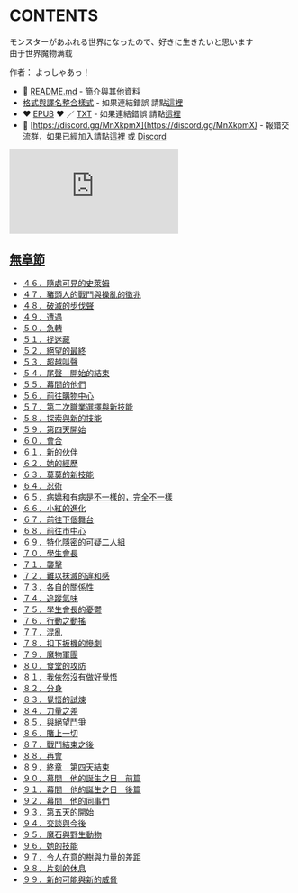 # CONTENTS

モンスターがあふれる世界になったので、好きに生きたいと思います  
由于世界魔物满载  

作者： よっしゃあっ！  



- :closed_book: [README.md](README.md) - 簡介與其他資料
- [格式與譯名整合樣式](https://github.com/bluelovers/node-novel/blob/master/lib/locales/%E3%83%A2%E3%83%B3%E3%82%B9%E3%82%BF%E3%83%BC%E3%81%8C%E3%81%82%E3%81%B5%E3%82%8C%E3%82%8B%E4%B8%96%E7%95%8C%E3%81%AB%E3%81%AA%E3%81%A3%E3%81%9F%E3%81%AE%E3%81%A7%E3%80%81%E5%A5%BD%E3%81%8D%E3%81%AB%E7%94%9F%E3%81%8D%E3%81%9F%E3%81%84%E3%81%A8%E6%80%9D%E3%81%84%E3%81%BE%E3%81%99.ts) - 如果連結錯誤 請點[這裡](https://github.com/bluelovers/node-novel/blob/master/lib/locales/)
-  :heart: [EPUB](https://gitlab.com/demonovel/epub-txt/blob/master/cm/%E7%94%B1%E4%BA%8E%E4%B8%96%E7%95%8C%E9%AD%94%E7%89%A9%E6%BB%A1%E8%BD%BD.epub) :heart:  ／ [TXT](https://gitlab.com/demonovel/epub-txt/blob/master/cm/out/%E7%94%B1%E4%BA%8E%E4%B8%96%E7%95%8C%E9%AD%94%E7%89%A9%E6%BB%A1%E8%BD%BD.out.txt) - 如果連結錯誤 請點[這裡](https://gitlab.com/demonovel/epub-txt/blob/master/cm/cm)
- :mega: [https://discord.gg/MnXkpmX](https://discord.gg/MnXkpmX) - 報錯交流群，如果已經加入請點[這裡](https://discordapp.com/channels/467794087769014273/467794088285175809) 或 [Discord](https://discordapp.com/channels/@me)


![導航目錄](https://chart.apis.google.com/chart?cht=qr&chs=150x150&chl=https://gitlab.com/novel-group/txt-source/blob/master/cm/モンスターがあふれる世界になったので、好きに生きたいと思います/導航目錄.md "導航目錄")




## [無章節](p0001_%E7%84%A1%E7%AB%A0%E7%AF%80)

- [４６．隨處可見的史萊姆](p0001_%E7%84%A1%E7%AB%A0%E7%AF%80/c0046_%EF%BC%94%EF%BC%96%EF%BC%8E%E9%9A%A8%E8%99%95%E5%8F%AF%E8%A6%8B%E7%9A%84%E5%8F%B2%E8%90%8A%E5%A7%86.txt)
- [４７．豬頭人的戰鬥與操亂的徵兆](p0001_%E7%84%A1%E7%AB%A0%E7%AF%80/c0047_%EF%BC%94%EF%BC%97%EF%BC%8E%E8%B1%AC%E9%A0%AD%E4%BA%BA%E7%9A%84%E6%88%B0%E9%AC%A5%E8%88%87%E6%93%8D%E4%BA%82%E7%9A%84%E5%BE%B5%E5%85%86.txt)
- [４８．破滅的步伐聲](p0001_%E7%84%A1%E7%AB%A0%E7%AF%80/c0048_%EF%BC%94%EF%BC%98%EF%BC%8E%E7%A0%B4%E6%BB%85%E7%9A%84%E6%AD%A5%E4%BC%90%E8%81%B2.txt)
- [４９．遭遇](p0001_%E7%84%A1%E7%AB%A0%E7%AF%80/c0049_%EF%BC%94%EF%BC%99%EF%BC%8E%E9%81%AD%E9%81%87.txt)
- [５０．急轉](p0001_%E7%84%A1%E7%AB%A0%E7%AF%80/c0050_%EF%BC%95%EF%BC%90%EF%BC%8E%E6%80%A5%E8%BD%89.txt)
- [５１．捉迷藏](p0001_%E7%84%A1%E7%AB%A0%E7%AF%80/c0051_%EF%BC%95%EF%BC%91%EF%BC%8E%E6%8D%89%E8%BF%B7%E8%97%8F.txt)
- [５２．絕望的最終](p0001_%E7%84%A1%E7%AB%A0%E7%AF%80/c0052_%EF%BC%95%EF%BC%92%EF%BC%8E%E7%B5%95%E6%9C%9B%E7%9A%84%E6%9C%80%E7%B5%82.txt)
- [５３．超越叫聲](p0001_%E7%84%A1%E7%AB%A0%E7%AF%80/c0053_%EF%BC%95%EF%BC%93%EF%BC%8E%E8%B6%85%E8%B6%8A%E5%8F%AB%E8%81%B2.txt)
- [５４．尾聲　開始的結束](p0001_%E7%84%A1%E7%AB%A0%E7%AF%80/c0054_%EF%BC%95%EF%BC%94%EF%BC%8E%E5%B0%BE%E8%81%B2%E3%80%80%E9%96%8B%E5%A7%8B%E7%9A%84%E7%B5%90%E6%9D%9F.txt)
- [５５．幕間的他們](p0001_%E7%84%A1%E7%AB%A0%E7%AF%80/c0055_%EF%BC%95%EF%BC%95%EF%BC%8E%E5%B9%95%E9%96%93%E7%9A%84%E4%BB%96%E5%80%91.txt)
- [５６．前往購物中心](p0001_%E7%84%A1%E7%AB%A0%E7%AF%80/c0056_%EF%BC%95%EF%BC%96%EF%BC%8E%E5%89%8D%E5%BE%80%E8%B3%BC%E7%89%A9%E4%B8%AD%E5%BF%83.txt)
- [５７．第二次職業選擇與新技能](p0001_%E7%84%A1%E7%AB%A0%E7%AF%80/c0057_%EF%BC%95%EF%BC%97%EF%BC%8E%E7%AC%AC%E4%BA%8C%E6%AC%A1%E8%81%B7%E6%A5%AD%E9%81%B8%E6%93%87%E8%88%87%E6%96%B0%E6%8A%80%E8%83%BD.txt)
- [５８．探索與新的技能](p0001_%E7%84%A1%E7%AB%A0%E7%AF%80/c0058_%EF%BC%95%EF%BC%98%EF%BC%8E%E6%8E%A2%E7%B4%A2%E8%88%87%E6%96%B0%E7%9A%84%E6%8A%80%E8%83%BD.txt)
- [５９．第四天開始](p0001_%E7%84%A1%E7%AB%A0%E7%AF%80/c0059_%EF%BC%95%EF%BC%99%EF%BC%8E%E7%AC%AC%E5%9B%9B%E5%A4%A9%E9%96%8B%E5%A7%8B.txt)
- [６０．會合](p0001_%E7%84%A1%E7%AB%A0%E7%AF%80/c0060_%EF%BC%96%EF%BC%90%EF%BC%8E%E6%9C%83%E5%90%88.txt)
- [６１．新的伙伴](p0001_%E7%84%A1%E7%AB%A0%E7%AF%80/c0061_%EF%BC%96%EF%BC%91%EF%BC%8E%E6%96%B0%E7%9A%84%E4%BC%99%E4%BC%B4.txt)
- [６２．她的經歷](p0001_%E7%84%A1%E7%AB%A0%E7%AF%80/c0062_%EF%BC%96%EF%BC%92%EF%BC%8E%E5%A5%B9%E7%9A%84%E7%B6%93%E6%AD%B7.txt)
- [６３．莫莫的新技能](p0001_%E7%84%A1%E7%AB%A0%E7%AF%80/c0063_%EF%BC%96%EF%BC%93%EF%BC%8E%E8%8E%AB%E8%8E%AB%E7%9A%84%E6%96%B0%E6%8A%80%E8%83%BD.txt)
- [６４．忍術](p0001_%E7%84%A1%E7%AB%A0%E7%AF%80/c0064_%EF%BC%96%EF%BC%94%EF%BC%8E%E5%BF%8D%E8%A1%93.txt)
- [６５．病嬌和有病是不一樣的，完全不一樣](p0001_%E7%84%A1%E7%AB%A0%E7%AF%80/c0065_%EF%BC%96%EF%BC%95%EF%BC%8E%E7%97%85%E5%AC%8C%E5%92%8C%E6%9C%89%E7%97%85%E6%98%AF%E4%B8%8D%E4%B8%80%E6%A8%A3%E7%9A%84%EF%BC%8C%E5%AE%8C%E5%85%A8%E4%B8%8D%E4%B8%80%E6%A8%A3.txt)
- [６６．小紅的進化](p0001_%E7%84%A1%E7%AB%A0%E7%AF%80/c0066_%EF%BC%96%EF%BC%96%EF%BC%8E%E5%B0%8F%E7%B4%85%E7%9A%84%E9%80%B2%E5%8C%96.txt)
- [６７．前往下個舞台](p0001_%E7%84%A1%E7%AB%A0%E7%AF%80/c0067_%EF%BC%96%EF%BC%97%EF%BC%8E%E5%89%8D%E5%BE%80%E4%B8%8B%E5%80%8B%E8%88%9E%E5%8F%B0.txt)
- [６８．前往市中心](p0001_%E7%84%A1%E7%AB%A0%E7%AF%80/c0068_%EF%BC%96%EF%BC%98%EF%BC%8E%E5%89%8D%E5%BE%80%E5%B8%82%E4%B8%AD%E5%BF%83.txt)
- [６９．特化隱密的可疑二人組](p0001_%E7%84%A1%E7%AB%A0%E7%AF%80/c0069_%EF%BC%96%EF%BC%99%EF%BC%8E%E7%89%B9%E5%8C%96%E9%9A%B1%E5%AF%86%E7%9A%84%E5%8F%AF%E7%96%91%E4%BA%8C%E4%BA%BA%E7%B5%84.txt)
- [７０．學生會長](p0001_%E7%84%A1%E7%AB%A0%E7%AF%80/c0070_%EF%BC%97%EF%BC%90%EF%BC%8E%E5%AD%B8%E7%94%9F%E6%9C%83%E9%95%B7.txt)
- [７１．襲擊](p0001_%E7%84%A1%E7%AB%A0%E7%AF%80/c0071_%EF%BC%97%EF%BC%91%EF%BC%8E%E8%A5%B2%E6%93%8A.txt)
- [７２．難以抹滅的違和感](p0001_%E7%84%A1%E7%AB%A0%E7%AF%80/c0072_%EF%BC%97%EF%BC%92%EF%BC%8E%E9%9B%A3%E4%BB%A5%E6%8A%B9%E6%BB%85%E7%9A%84%E9%81%95%E5%92%8C%E6%84%9F.txt)
- [７３．各自的關係性](p0001_%E7%84%A1%E7%AB%A0%E7%AF%80/c0073_%EF%BC%97%EF%BC%93%EF%BC%8E%E5%90%84%E8%87%AA%E7%9A%84%E9%97%9C%E4%BF%82%E6%80%A7.txt)
- [７４．追蹤氣味](p0001_%E7%84%A1%E7%AB%A0%E7%AF%80/c0074_%EF%BC%97%EF%BC%94%EF%BC%8E%E8%BF%BD%E8%B9%A4%E6%B0%A3%E5%91%B3.txt)
- [７５．學生會長的憂鬱](p0001_%E7%84%A1%E7%AB%A0%E7%AF%80/c0075_%EF%BC%97%EF%BC%95%EF%BC%8E%E5%AD%B8%E7%94%9F%E6%9C%83%E9%95%B7%E7%9A%84%E6%86%82%E9%AC%B1.txt)
- [７６．行動之動搖](p0001_%E7%84%A1%E7%AB%A0%E7%AF%80/c0076_%EF%BC%97%EF%BC%96%EF%BC%8E%E8%A1%8C%E5%8B%95%E4%B9%8B%E5%8B%95%E6%90%96.txt)
- [７７．混亂](p0001_%E7%84%A1%E7%AB%A0%E7%AF%80/c0077_%EF%BC%97%EF%BC%97%EF%BC%8E%E6%B7%B7%E4%BA%82.txt)
- [７８．扣下扳機的慘劇](p0001_%E7%84%A1%E7%AB%A0%E7%AF%80/c0078_%EF%BC%97%EF%BC%98%EF%BC%8E%E6%89%A3%E4%B8%8B%E6%89%B3%E6%A9%9F%E7%9A%84%E6%85%98%E5%8A%87.txt)
- [７９．魔物軍團](p0001_%E7%84%A1%E7%AB%A0%E7%AF%80/c0079_%EF%BC%97%EF%BC%99%EF%BC%8E%E9%AD%94%E7%89%A9%E8%BB%8D%E5%9C%98.txt)
- [８０．食堂的攻防](p0001_%E7%84%A1%E7%AB%A0%E7%AF%80/c0080_%EF%BC%98%EF%BC%90%EF%BC%8E%E9%A3%9F%E5%A0%82%E7%9A%84%E6%94%BB%E9%98%B2.txt)
- [８１．我依然沒有做好覺悟](p0001_%E7%84%A1%E7%AB%A0%E7%AF%80/c0081_%EF%BC%98%EF%BC%91%EF%BC%8E%E6%88%91%E4%BE%9D%E7%84%B6%E6%B2%92%E6%9C%89%E5%81%9A%E5%A5%BD%E8%A6%BA%E6%82%9F.txt)
- [８２．分身](p0001_%E7%84%A1%E7%AB%A0%E7%AF%80/c0082_%EF%BC%98%EF%BC%92%EF%BC%8E%E5%88%86%E8%BA%AB.txt)
- [８３．覺悟的試煉](p0001_%E7%84%A1%E7%AB%A0%E7%AF%80/c0083_%EF%BC%98%EF%BC%93%EF%BC%8E%E8%A6%BA%E6%82%9F%E7%9A%84%E8%A9%A6%E7%85%89.txt)
- [８４．力量之差](p0001_%E7%84%A1%E7%AB%A0%E7%AF%80/c0084_%EF%BC%98%EF%BC%94%EF%BC%8E%E5%8A%9B%E9%87%8F%E4%B9%8B%E5%B7%AE.txt)
- [８５．與絕望鬥爭](p0001_%E7%84%A1%E7%AB%A0%E7%AF%80/c0085_%EF%BC%98%EF%BC%95%EF%BC%8E%E8%88%87%E7%B5%95%E6%9C%9B%E9%AC%A5%E7%88%AD.txt)
- [８６．賭上一切](p0001_%E7%84%A1%E7%AB%A0%E7%AF%80/c0086_%EF%BC%98%EF%BC%96%EF%BC%8E%E8%B3%AD%E4%B8%8A%E4%B8%80%E5%88%87.txt)
- [８７．戰鬥結束之後](p0001_%E7%84%A1%E7%AB%A0%E7%AF%80/c0087_%EF%BC%98%EF%BC%97%EF%BC%8E%E6%88%B0%E9%AC%A5%E7%B5%90%E6%9D%9F%E4%B9%8B%E5%BE%8C.txt)
- [８８．再會](p0001_%E7%84%A1%E7%AB%A0%E7%AF%80/c0088_%EF%BC%98%EF%BC%98%EF%BC%8E%E5%86%8D%E6%9C%83.txt)
- [８９．終章　第四天結束](p0001_%E7%84%A1%E7%AB%A0%E7%AF%80/c0089_%EF%BC%98%EF%BC%99%EF%BC%8E%E7%B5%82%E7%AB%A0%E3%80%80%E7%AC%AC%E5%9B%9B%E5%A4%A9%E7%B5%90%E6%9D%9F.txt)
- [９０．幕間　他的誕生之日　前篇](p0001_%E7%84%A1%E7%AB%A0%E7%AF%80/c0090_%EF%BC%99%EF%BC%90%EF%BC%8E%E5%B9%95%E9%96%93%E3%80%80%E4%BB%96%E7%9A%84%E8%AA%95%E7%94%9F%E4%B9%8B%E6%97%A5%E3%80%80%E5%89%8D%E7%AF%87.txt)
- [９１．幕間　他的誕生之日　後篇](p0001_%E7%84%A1%E7%AB%A0%E7%AF%80/c0091_%EF%BC%99%EF%BC%91%EF%BC%8E%E5%B9%95%E9%96%93%E3%80%80%E4%BB%96%E7%9A%84%E8%AA%95%E7%94%9F%E4%B9%8B%E6%97%A5%E3%80%80%E5%BE%8C%E7%AF%87.txt)
- [９２．幕間　他的同事們](p0001_%E7%84%A1%E7%AB%A0%E7%AF%80/c0092_%EF%BC%99%EF%BC%92%EF%BC%8E%E5%B9%95%E9%96%93%E3%80%80%E4%BB%96%E7%9A%84%E5%90%8C%E4%BA%8B%E5%80%91.txt)
- [９３．第五天的開始](p0001_%E7%84%A1%E7%AB%A0%E7%AF%80/c0093_%EF%BC%99%EF%BC%93%EF%BC%8E%E7%AC%AC%E4%BA%94%E5%A4%A9%E7%9A%84%E9%96%8B%E5%A7%8B.txt)
- [９４．交談與今後](p0001_%E7%84%A1%E7%AB%A0%E7%AF%80/c0094_%EF%BC%99%EF%BC%94%EF%BC%8E%E4%BA%A4%E8%AB%87%E8%88%87%E4%BB%8A%E5%BE%8C.txt)
- [９５．魔石與野生動物](p0001_%E7%84%A1%E7%AB%A0%E7%AF%80/c0095_%EF%BC%99%EF%BC%95%EF%BC%8E%E9%AD%94%E7%9F%B3%E8%88%87%E9%87%8E%E7%94%9F%E5%8B%95%E7%89%A9.txt)
- [９６．她的技能](p0001_%E7%84%A1%E7%AB%A0%E7%AF%80/c0096_%EF%BC%99%EF%BC%96%EF%BC%8E%E5%A5%B9%E7%9A%84%E6%8A%80%E8%83%BD.txt)
- [９７．令人在意的樹與力量的差距](p0001_%E7%84%A1%E7%AB%A0%E7%AF%80/c0097_%EF%BC%99%EF%BC%97%EF%BC%8E%E4%BB%A4%E4%BA%BA%E5%9C%A8%E6%84%8F%E7%9A%84%E6%A8%B9%E8%88%87%E5%8A%9B%E9%87%8F%E7%9A%84%E5%B7%AE%E8%B7%9D.txt)
- [９８．片刻的休息](p0001_%E7%84%A1%E7%AB%A0%E7%AF%80/c0098_%EF%BC%99%EF%BC%98%EF%BC%8E%E7%89%87%E5%88%BB%E7%9A%84%E4%BC%91%E6%81%AF.txt)
- [９９．新的可能與新的威脅](p0001_%E7%84%A1%E7%AB%A0%E7%AF%80/c0099_%EF%BC%99%EF%BC%99%EF%BC%8E%E6%96%B0%E7%9A%84%E5%8F%AF%E8%83%BD%E8%88%87%E6%96%B0%E7%9A%84%E5%A8%81%E8%84%85.txt)

